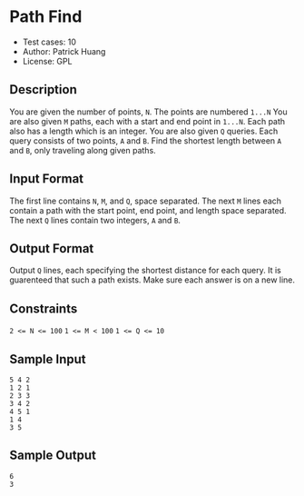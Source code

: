 # Path Find
* Test cases: 10
* Author: Patrick Huang
* License: GPL

## Description
You are given the number of points, `N`. The points are numbered `1...N`
You are also given `M` paths, each with a start and end point in `1...N`. Each path also has a length which is an integer.
You are also given `Q` queries. Each query consists of two points, `A` and `B`.
Find the shortest length between `A` and `B`, only traveling along given paths.

## Input Format
The first line contains `N`, `M`, and `Q`, space separated.
The next `M` lines each contain a path with the start point, end point, and length space separated.
The next `Q` lines contain two integers, `A` and `B`.

## Output Format
Output `Q` lines, each specifying the shortest distance for each query. It is guarenteed that such a path exists.
Make sure each answer is on a new line.

## Constraints
`2 <= N <= 100`
`1 <= M < 100`
`1 <= Q <= 10`

## Sample Input
```
5 4 2
1 2 1
2 3 3
3 4 2
4 5 1
1 4
3 5
```

## Sample Output
```
6
3
```
